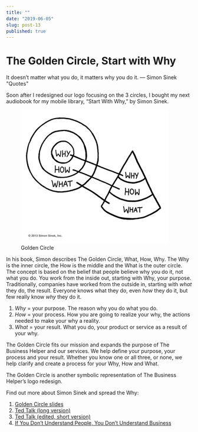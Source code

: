 ```yaml
---
title: ""
date: "2019-06-05"
slug: post-13
published: true
---
```

<!-- markdownlint-disable MD033 -->

# The Golden Circle, Start with Why
It doesn’t matter what you do, it matters why you do it. — Simon Sinek "Quotes"

Soon after I redesigned our logo focusing on the 3 circles, I bought my next audiobook for my mobile library, “Start With Why,” by Simon Sinek.

<figure class="figure">
    <img src="./images/GoldenCircle.png" alt="GoldenCircle"/>
    <figcaption class="figure__caption">Golden Circle</figcaption>
</figure>

In his book, Simon describes The Golden Circle, What, How, Why. The Why is the inner circle, the How is the middle and the What is the outer circle. The concept is based on the belief that people believe why you do it, not what you do. You work from the inside out, starting with Why, your purpose. Traditionally, companies have worked from the outside in, starting with *what* they do, the result. Everyone knows what they do, even *how* they do it, but few really know *why* they do it.

1. *Why* = your purpose. The reason why you do what you do.
2. *How* = your process. How you are going to realize your why, the actions needed to make your why a reality.
3. *What* = your result. What you do, your product or service as a result of your why.

The Golden Circle fits our mission and expands the purpose of The Business Helper and our services. We help define your purpose, your process and your result. Whether you know one or all three, or none, we help clarify and create a process for your Why, How and What.

The Golden Circle is another symbolic representation of The Business Helper’s logo redesign.

Find out more about Simon Sinek and spread the Why:

1. [Golden Circle slides](https://gumroad.com/simonsinek)
2. [Ted Talk (long version)](https://www.ted.com/talks/simon_sinek_how_great_leaders_inspire_action?language=en)
3. [Ted Talk (edited, short version)](https://www.youtube.com/watch?v=IPYeCltXpxw&feature=youtu.be)
4. [If You Don’t Understand People, You Don’t Understand Business](https://vimeo.com/26774102)